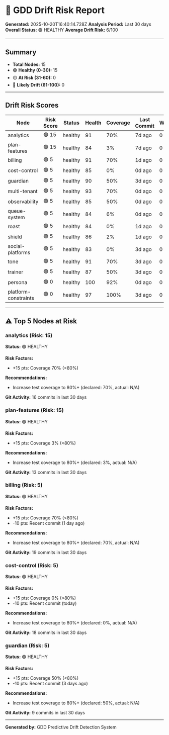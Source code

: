 # 🔮 GDD Drift Risk Report

**Generated:** 2025-10-20T16:40:14.728Z
**Analysis Period:** Last 30 days
**Overall Status:** 🟢 HEALTHY
**Average Drift Risk:** 6/100

---

## Summary

- **Total Nodes:** 15
- 🟢 **Healthy (0-30):** 15
- 🟡 **At Risk (31-60):** 0
- 🔴 **Likely Drift (61-100):** 0

---

## Drift Risk Scores

| Node | Risk Score | Status | Health | Coverage | Last Commit | Warnings |
|------|------------|--------|--------|----------|-------------|----------|
| analytics | 🟢 15 | healthy | 91 | 70% | 7d ago | 0 |
| plan-features | 🟢 15 | healthy | 84 | 3% | 7d ago | 0 |
| billing | 🟢 5 | healthy | 91 | 70% | 1d ago | 0 |
| cost-control | 🟢 5 | healthy | 85 | 0% | 0d ago | 0 |
| guardian | 🟢 5 | healthy | 90 | 50% | 3d ago | 0 |
| multi-tenant | 🟢 5 | healthy | 93 | 70% | 0d ago | 0 |
| observability | 🟢 5 | healthy | 85 | 50% | 0d ago | 0 |
| queue-system | 🟢 5 | healthy | 84 | 6% | 0d ago | 0 |
| roast | 🟢 5 | healthy | 84 | 0% | 1d ago | 0 |
| shield | 🟢 5 | healthy | 86 | 2% | 1d ago | 0 |
| social-platforms | 🟢 5 | healthy | 83 | 0% | 3d ago | 0 |
| tone | 🟢 5 | healthy | 91 | 70% | 3d ago | 0 |
| trainer | 🟢 5 | healthy | 87 | 50% | 3d ago | 0 |
| persona | 🟢 0 | healthy | 100 | 92% | 0d ago | 0 |
| platform-constraints | 🟢 0 | healthy | 97 | 100% | 3d ago | 0 |

---

## ⚠️ Top 5 Nodes at Risk

### analytics (Risk: 15)

**Status:** 🟢 HEALTHY

**Risk Factors:**
- +15 pts: Coverage 70% (<80%)

**Recommendations:**
- Increase test coverage to 80%+ (declared: 70%, actual: N/A)

**Git Activity:** 16 commits in last 30 days

### plan-features (Risk: 15)

**Status:** 🟢 HEALTHY

**Risk Factors:**
- +15 pts: Coverage 3% (<80%)

**Recommendations:**
- Increase test coverage to 80%+ (declared: 3%, actual: N/A)

**Git Activity:** 13 commits in last 30 days

### billing (Risk: 5)

**Status:** 🟢 HEALTHY

**Risk Factors:**
- +15 pts: Coverage 70% (<80%)
- -10 pts: Recent commit (1 day ago)

**Recommendations:**
- Increase test coverage to 80%+ (declared: 70%, actual: N/A)

**Git Activity:** 19 commits in last 30 days

### cost-control (Risk: 5)

**Status:** 🟢 HEALTHY

**Risk Factors:**
- +15 pts: Coverage 0% (<80%)
- -10 pts: Recent commit (today)

**Recommendations:**
- Increase test coverage to 80%+ (declared: 0%, actual: N/A)

**Git Activity:** 18 commits in last 30 days

### guardian (Risk: 5)

**Status:** 🟢 HEALTHY

**Risk Factors:**
- +15 pts: Coverage 50% (<80%)
- -10 pts: Recent commit (3 days ago)

**Recommendations:**
- Increase test coverage to 80%+ (declared: 50%, actual: N/A)

**Git Activity:** 9 commits in last 30 days

---

**Generated by:** GDD Predictive Drift Detection System
